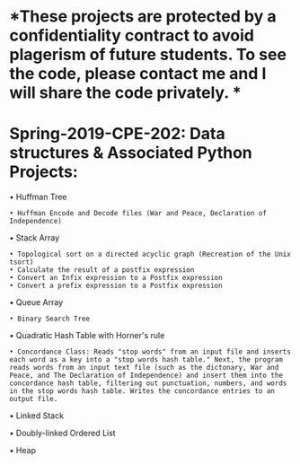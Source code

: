 # *These projects are protected by a confidentiality contract to avoid plagerism of future students. To see the code, please contact me and I will share the code privately. *

# Spring-2019-CPE-202: Data structures & Associated Python Projects:

• Huffman Tree

	• Huffman Encode and Decode files (War and Peace, Declaration of Independence) 
  
• Stack Array

	• Topological sort on a directed acyclic graph (Recreation of the Unix tsort)
	• Calculate the result of a postfix expression
	• Convert an Infix expression to a Postfix expression
	• Convert a prefix expression to a Postfix expression
  
  
• Queue Array

	• Binary Search Tree
  
  
• Quadratic Hash Table with Horner's rule

	• Concordance Class: Reads "stop words" from an input file and inserts each word as a key into a "stop words hash table." Next, the program reads words from an input text file (such as the dictonary, War and Peace, and The Declaration of Independence) and insert them into the concordance hash table, filtering out punctuation, numbers, and words in the stop words hash table. Writes the concordance entries to an output file.       
  
• Linked Stack

• Doubly-linked Ordered List

• Heap



